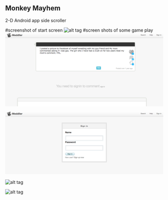 ## Monkey Mayhem
2-D Android app side scroller
 
#screenshot of start screen
![alt tag](https://raw.githubusercontent.com/davidxyz/meddller/master/screenshots/startscreen.png)
#screen shots of some game play
![alt tag](https://raw.githubusercontent.com/davidxyz/meddller/master/screenshots/ss1.png)

![alt tag](https://raw.githubusercontent.com/davidxyz/meddller/master/screenshots/ss2.png)


![alt tag](https://raw.githubusercontent.com/davidxyz/meddller/master/screenshots/ss3.png)

![alt tag](https://raw.githubusercontent.com/davidxyz/meddller/master/screenshots/gameover.png)

